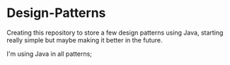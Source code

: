 # Design-Patterns

Creating this repository to store a few design patterns using Java, starting really simple but maybe making it better in the future.

I'm using Java in all patterns;

